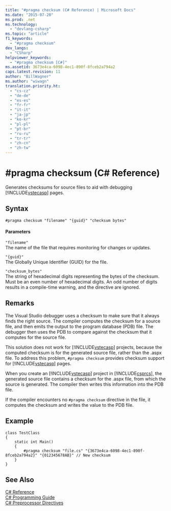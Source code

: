 ```yaml
---
title: "#pragma checksum (C# Reference) | Microsoft Docs"
ms.date: "2015-07-20"
ms.prod: .net
ms.technology: 
  - "devlang-csharp"
ms.topic: "article"
f1_keywords: 
  - "#pragma checksum"
dev_langs: 
  - "CSharp"
helpviewer_keywords: 
  - "#pragma checksum [C#]"
ms.assetid: 3673e4ca-6098-4ec1-890f-8fceb2a794a2
caps.latest.revision: 11
author: "BillWagner"
ms.author: "wiwagn"
translation.priority.ht: 
  - "cs-cz"
  - "de-de"
  - "es-es"
  - "fr-fr"
  - "it-it"
  - "ja-jp"
  - "ko-kr"
  - "pl-pl"
  - "pt-br"
  - "ru-ru"
  - "tr-tr"
  - "zh-cn"
  - "zh-tw"
---
```

# #pragma checksum (C# Reference)
Generates checksums for source files to aid with debugging [!INCLUDE[vstecasp](../../../csharp/language-reference/preprocessor-directives/includes/vstecasp_md.md)] pages.  
  
## Syntax  
  
```  
#pragma checksum "filename" "{guid}" "checksum bytes"  
```  
  
#### Parameters  
 `"filename"`  
 The name of the file that requires monitoring for changes or updates.  
  
 `"{guid}"`  
 The Globally Unique Identifier (GUID) for the file.  
  
 `"checksum_bytes"`  
 The string of hexadecimal digits representing the bytes of the checksum. Must be an even number of hexadecimal digits. An odd number of digits results in a compile-time warning, and the directive are  ignored.  
  
## Remarks  
 The Visual Studio debugger uses a checksum to make sure  that it always finds the right source. The compiler computes the checksum for a source file, and then emits the output to the program database (PDB) file. The debugger then uses the PDB to compare against the checksum that it computes for the source file.  
  
 This solution does not work for [!INCLUDE[vstecasp](../../../csharp/language-reference/preprocessor-directives/includes/vstecasp_md.md)] projects, because the computed checksum is for the generated source file, rather than the .aspx file. To address this problem, `#pragma checksum` provides checksum support for [!INCLUDE[vstecasp](../../../csharp/language-reference/preprocessor-directives/includes/vstecasp_md.md)] pages.  
  
 When you create an [!INCLUDE[vstecasp](../../../csharp/language-reference/preprocessor-directives/includes/vstecasp_md.md)] project in [!INCLUDE[csprcs](~/includes/csprcs-md.md)], the generated source file contains a checksum for the .aspx file, from which the source is generated. The compiler then writes this information into the PDB file.  
  
 If the compiler encounters no `#pragma checksum` directive in the file, it computes the checksum and writes the value to the PDB file.  
  
## Example  
  
```  
class TestClass  
{  
    static int Main()  
    {  
        #pragma checksum "file.cs" "{3673e4ca-6098-4ec1-890f-8fceb2a794a2}" "{012345678AB}" // New checksum  
    }  
}  
```  
  
## See Also  
 [C# Reference](../../../csharp/language-reference/index.md)   
 [C# Programming Guide](../../../csharp/programming-guide/index.md)   
 [C# Preprocessor Directives](../../../csharp/language-reference/preprocessor-directives/index.md)